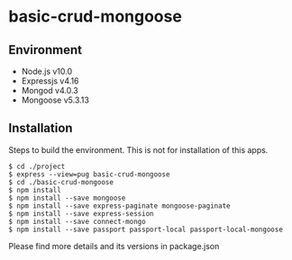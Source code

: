 # basic-crud-mongoose

## Environment
- Node.js v10.0
- Expressjs v4.16
- Mongod v4.0.3
- Mongoose v5.3.13

## Installation
Steps to build the environment. This is not for installation of this apps.
```
$ cd ./project
$ express --view=pug basic-crud-mongoose
$ cd ./basic-crud-mongoose
$ npm install
$ npm install --save mongoose
$ npm install --save express-paginate mongoose-paginate
$ npm install --save express-session
$ npm install --save connect-mongo
$ npm install --save passport passport-local passport-local-mongoose
```
Please find more details and its versions in package.json
